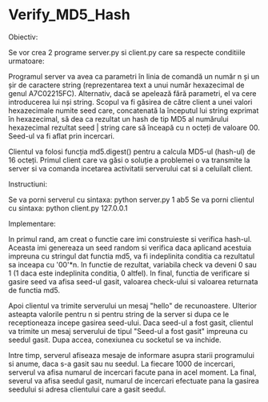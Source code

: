 # Verify_MD5_Hash
Obiectiv:

Se vor crea 2 programe server.py si client.py care sa respecte conditiile urmatoare:

Programul  server  va  avea  ca  parametri  în  linia  de  comandă  un  număr n și  un șir  de  caractere string
(reprezentarea  text  a  unui  număr  hexazecimal  de  genul  A7C02215FC).  Alternativ,  dacă  se  apelează fără 
parametri, el va cere introducerea lui nși string.  Scopul va fi găsirea de către client a unei valori 
hexazecimale numite seed care, concatenată la începutul lui string exprimat în hexazecimal, să dea ca rezultat un 
hash de tip MD5 al numărului hexazecimal rezultat seed | string care să înceapă cu n octeți de valoare 00. Seed-ul 
va fi aflat prin incercari.

Clientul va folosi funcția md5.digest()  pentru  a calcula MD5-ul (hash-ul) de 16 octeți. Primul client care va găsi 
o soluție a problemei o va transmite la server si va comanda incetarea activitatii serverului cat si a celuilalt client.

Instructiuni:

Se va porni serverul cu sintaxa: python server.py 1 ab5
Se va porni clientul cu sintaxa: python client.py 127.0.0.1

Implementare:

In primul rand, am creat o functie care imi construieste si verifica hash-ul. Aceasta imi genereaza un seed random
si verifica daca aplicand acestuia impreuna cu stringul dat functia md5, va fi indeplinita conditia ca rezultatul sa
inceapa cu '00'*n. In functie de rezultat, variabila check va deveni 0 sau 1 (1 daca este indeplinita conditia, 0 altfel).
In final, functia de verificare si gasire seed va afisa seed-ul gasit, valoarea check-ului si valoarea returnata de functia md5.

Apoi clientul va trimite serverului un mesaj "hello" de recunoastere. Ulterior asteapta valorile pentru n si pentru string de la 
server si dupa ce le receptioneaza incepe gasirea seed-ului. Daca seed-ul a fost gasit, clientul va trimite un mesaj serverului de
tipul "Seed-ul a fost gasit" impreuna cu seedul gasit. Dupa accea, conexiunea cu socketul se va inchide.

Intre timp, serverul afiseaza mesaje de informare asupra starii programului si anume, daca s-a gasit sau nu seedul. La fiecare 1000
de incercari, serverul va afisa numarul de incercari facute pana in acel moment. La final, severul va afisa seedul gasit, numarul de
incercari efectuate pana la gasirea seedului si adresa clientului care a gasit seedul.
